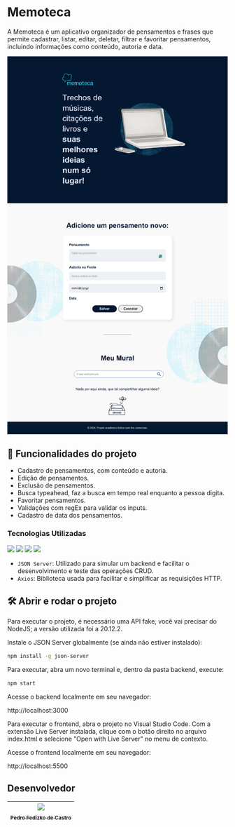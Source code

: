 # Memoteca

A Memoteca é um aplicativo organizador de pensamentos e frases que permite cadastrar, listar, editar,  deletar, filtrar e favoritar pensamentos, incluindo informações como conteúdo, autoria e data.

![Imagem do Memoteca](assets/imagens/screenshot.png)

## 🔨 Funcionalidades do projeto

- Cadastro de pensamentos, com conteúdo e autoria.
- Edição de pensamentos.
- Exclusão de pensamentos.
- Busca typeahead, faz a busca em tempo real enquanto a pessoa digita.
- Favoritar pensamentos.
- Validações com regEx para validar os inputs.
- Cadastro de data dos pensamentos.

<h3>Tecnologias Utilizadas</h3>
<div>
  <img src="https://img.shields.io/badge/HTML-239120?style=for-the-badge&logo=html5&logoColor=white">
  <img src="https://img.shields.io/badge/CSS-239120?&style=for-the-badge&logo=css3&logoColor=white">
  <img src="https://img.shields.io/badge/JavaScript-239120?&style=for-the-badge&logo=javascript&logoColor=white">
  <img src="https://img.shields.io/badge/Node.js-239120?&style=for-the-badge&logo=node&logoColor=white">
</div>

- `JSON Server`: Utilizado para simular um backend e facilitar o desenvolvimento e teste das operações CRUD.
- `Axios`: Biblioteca usada para facilitar e simplificar as requisições HTTP.

## 🛠️ Abrir e rodar o projeto

Para executar o projeto, é necessário uma API fake, você vai precisar do NodeJS; a versão utilizada foi a 20.12.2.

Instale o JSON Server globalmente (se ainda não estiver instalado):

```bash
npm install -g json-server
```

Para executar, abra um novo terminal e, dentro da pasta backend, execute:

```bash
npm start
```

Acesse o backend localmente em seu navegador:

http://localhost:3000

Para executar o frontend, abra o projeto no Visual Studio Code. Com a extensão Live Server instalada, clique com o botão direito no arquivo index.html e selecione "Open with Live Server" no menu de contexto.

Acesse o frontend localmente em seu navegador:

http://localhost:5500

<h2>Desenvolvedor</h2>

| [<img loading="lazy" src="https://avatars.githubusercontent.com/u/74017914?v=4" width=115><br><sub>Pedro Fedizko de Castro</sub>](https://github.com/DFedizko) |
| :---: |
